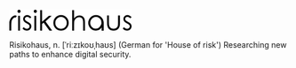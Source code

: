 ![Logo](https://raw.githubusercontent.com/Risikohaus/Risikohaus/main/isolated-monochrome-black.png)

Risikohaus, n. [ˈriːzɪkoʊˌhaʊs] (German for 'House of risk') Researching new paths to enhance digital security.
